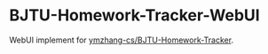 # BJTU-Homework-Tracker-WebUI

WebUI implement for [ymzhang-cs/BJTU-Homework-Tracker](https://github.com/ymzhang-cs/BJTU-Homework-Tracker).
